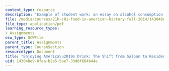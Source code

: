```yaml
---
content_type: resource
description: 'Example of student work: an essay on alcohol consumption in America.'
file: /media/courses/21h-s01-food-in-american-history-fall-2014/143040e90feab2a55ae733d8f684b44e_MIT21H_S01F14_Fin_Pa_Beer.pdf
file_type: application/pdf
learning_resource_types:
- Assignments
ocw_type: OCWFile
parent_title: Assignments
parent_type: CourseSection
resourcetype: Document
title: "Enjoying America\u2019s Drink: The Shift from Saloon to Residence"
uid: 143040e9-0fea-b2a5-5ae7-33d8f684b44e
---
```

